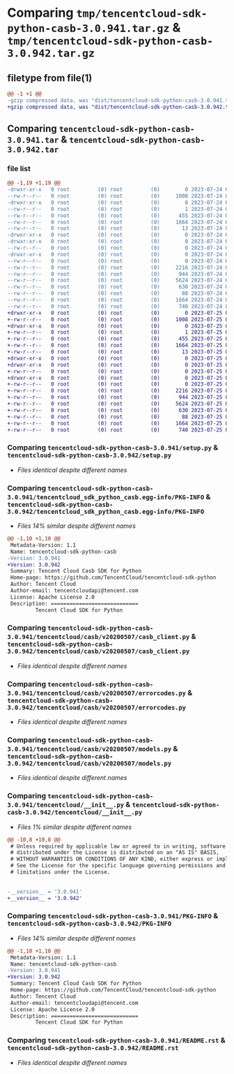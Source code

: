 # Comparing `tmp/tencentcloud-sdk-python-casb-3.0.941.tar.gz` & `tmp/tencentcloud-sdk-python-casb-3.0.942.tar.gz`

## filetype from file(1)

```diff
@@ -1 +1 @@
-gzip compressed data, was "dist/tencentcloud-sdk-python-casb-3.0.941.tar", last modified: Mon Jul 24 00:32:10 2023, max compression
+gzip compressed data, was "dist/tencentcloud-sdk-python-casb-3.0.942.tar", last modified: Tue Jul 25 04:12:49 2023, max compression
```

## Comparing `tencentcloud-sdk-python-casb-3.0.941.tar` & `tencentcloud-sdk-python-casb-3.0.942.tar`

### file list

```diff
@@ -1,19 +1,19 @@
-drwxr-xr-x   0 root         (0) root         (0)        0 2023-07-24 00:32:10.000000 tencentcloud-sdk-python-casb-3.0.941/
--rw-r--r--   0 root         (0) root         (0)     1008 2023-07-24 00:32:10.000000 tencentcloud-sdk-python-casb-3.0.941/setup.py
-drwxr-xr-x   0 root         (0) root         (0)        0 2023-07-24 00:32:10.000000 tencentcloud-sdk-python-casb-3.0.941/tencentcloud_sdk_python_casb.egg-info/
--rw-r--r--   0 root         (0) root         (0)        1 2023-07-24 00:32:10.000000 tencentcloud-sdk-python-casb-3.0.941/tencentcloud_sdk_python_casb.egg-info/dependency_links.txt
--rw-r--r--   0 root         (0) root         (0)      455 2023-07-24 00:32:10.000000 tencentcloud-sdk-python-casb-3.0.941/tencentcloud_sdk_python_casb.egg-info/SOURCES.txt
--rw-r--r--   0 root         (0) root         (0)     1664 2023-07-24 00:32:10.000000 tencentcloud-sdk-python-casb-3.0.941/tencentcloud_sdk_python_casb.egg-info/PKG-INFO
--rw-r--r--   0 root         (0) root         (0)       13 2023-07-24 00:32:10.000000 tencentcloud-sdk-python-casb-3.0.941/tencentcloud_sdk_python_casb.egg-info/top_level.txt
-drwxr-xr-x   0 root         (0) root         (0)        0 2023-07-24 00:32:10.000000 tencentcloud-sdk-python-casb-3.0.941/tencentcloud/
-drwxr-xr-x   0 root         (0) root         (0)        0 2023-07-24 00:32:10.000000 tencentcloud-sdk-python-casb-3.0.941/tencentcloud/casb/
--rw-r--r--   0 root         (0) root         (0)        0 2023-07-24 00:32:10.000000 tencentcloud-sdk-python-casb-3.0.941/tencentcloud/casb/__init__.py
-drwxr-xr-x   0 root         (0) root         (0)        0 2023-07-24 00:32:10.000000 tencentcloud-sdk-python-casb-3.0.941/tencentcloud/casb/v20200507/
--rw-r--r--   0 root         (0) root         (0)        0 2023-07-24 00:32:10.000000 tencentcloud-sdk-python-casb-3.0.941/tencentcloud/casb/v20200507/__init__.py
--rw-r--r--   0 root         (0) root         (0)     2216 2023-07-24 00:32:10.000000 tencentcloud-sdk-python-casb-3.0.941/tencentcloud/casb/v20200507/casb_client.py
--rw-r--r--   0 root         (0) root         (0)      944 2023-07-24 00:32:10.000000 tencentcloud-sdk-python-casb-3.0.941/tencentcloud/casb/v20200507/errorcodes.py
--rw-r--r--   0 root         (0) root         (0)     5624 2023-07-24 00:32:10.000000 tencentcloud-sdk-python-casb-3.0.941/tencentcloud/casb/v20200507/models.py
--rw-r--r--   0 root         (0) root         (0)      630 2023-07-24 00:32:10.000000 tencentcloud-sdk-python-casb-3.0.941/tencentcloud/__init__.py
--rw-r--r--   0 root         (0) root         (0)       88 2023-07-24 00:32:10.000000 tencentcloud-sdk-python-casb-3.0.941/setup.cfg
--rw-r--r--   0 root         (0) root         (0)     1664 2023-07-24 00:32:10.000000 tencentcloud-sdk-python-casb-3.0.941/PKG-INFO
--rw-r--r--   0 root         (0) root         (0)      740 2023-07-24 00:32:10.000000 tencentcloud-sdk-python-casb-3.0.941/README.rst
+drwxr-xr-x   0 root         (0) root         (0)        0 2023-07-25 04:12:49.000000 tencentcloud-sdk-python-casb-3.0.942/
+-rw-r--r--   0 root         (0) root         (0)     1008 2023-07-25 04:12:49.000000 tencentcloud-sdk-python-casb-3.0.942/setup.py
+drwxr-xr-x   0 root         (0) root         (0)        0 2023-07-25 04:12:49.000000 tencentcloud-sdk-python-casb-3.0.942/tencentcloud_sdk_python_casb.egg-info/
+-rw-r--r--   0 root         (0) root         (0)        1 2023-07-25 04:12:49.000000 tencentcloud-sdk-python-casb-3.0.942/tencentcloud_sdk_python_casb.egg-info/dependency_links.txt
+-rw-r--r--   0 root         (0) root         (0)      455 2023-07-25 04:12:49.000000 tencentcloud-sdk-python-casb-3.0.942/tencentcloud_sdk_python_casb.egg-info/SOURCES.txt
+-rw-r--r--   0 root         (0) root         (0)     1664 2023-07-25 04:12:49.000000 tencentcloud-sdk-python-casb-3.0.942/tencentcloud_sdk_python_casb.egg-info/PKG-INFO
+-rw-r--r--   0 root         (0) root         (0)       13 2023-07-25 04:12:49.000000 tencentcloud-sdk-python-casb-3.0.942/tencentcloud_sdk_python_casb.egg-info/top_level.txt
+drwxr-xr-x   0 root         (0) root         (0)        0 2023-07-25 04:12:49.000000 tencentcloud-sdk-python-casb-3.0.942/tencentcloud/
+drwxr-xr-x   0 root         (0) root         (0)        0 2023-07-25 04:12:49.000000 tencentcloud-sdk-python-casb-3.0.942/tencentcloud/casb/
+-rw-r--r--   0 root         (0) root         (0)        0 2023-07-25 04:12:49.000000 tencentcloud-sdk-python-casb-3.0.942/tencentcloud/casb/__init__.py
+drwxr-xr-x   0 root         (0) root         (0)        0 2023-07-25 04:12:49.000000 tencentcloud-sdk-python-casb-3.0.942/tencentcloud/casb/v20200507/
+-rw-r--r--   0 root         (0) root         (0)        0 2023-07-25 04:12:49.000000 tencentcloud-sdk-python-casb-3.0.942/tencentcloud/casb/v20200507/__init__.py
+-rw-r--r--   0 root         (0) root         (0)     2216 2023-07-25 04:12:49.000000 tencentcloud-sdk-python-casb-3.0.942/tencentcloud/casb/v20200507/casb_client.py
+-rw-r--r--   0 root         (0) root         (0)      944 2023-07-25 04:12:49.000000 tencentcloud-sdk-python-casb-3.0.942/tencentcloud/casb/v20200507/errorcodes.py
+-rw-r--r--   0 root         (0) root         (0)     5624 2023-07-25 04:12:49.000000 tencentcloud-sdk-python-casb-3.0.942/tencentcloud/casb/v20200507/models.py
+-rw-r--r--   0 root         (0) root         (0)      630 2023-07-25 04:12:49.000000 tencentcloud-sdk-python-casb-3.0.942/tencentcloud/__init__.py
+-rw-r--r--   0 root         (0) root         (0)       88 2023-07-25 04:12:49.000000 tencentcloud-sdk-python-casb-3.0.942/setup.cfg
+-rw-r--r--   0 root         (0) root         (0)     1664 2023-07-25 04:12:49.000000 tencentcloud-sdk-python-casb-3.0.942/PKG-INFO
+-rw-r--r--   0 root         (0) root         (0)      740 2023-07-25 04:12:49.000000 tencentcloud-sdk-python-casb-3.0.942/README.rst
```

### Comparing `tencentcloud-sdk-python-casb-3.0.941/setup.py` & `tencentcloud-sdk-python-casb-3.0.942/setup.py`

 * *Files identical despite different names*

### Comparing `tencentcloud-sdk-python-casb-3.0.941/tencentcloud_sdk_python_casb.egg-info/PKG-INFO` & `tencentcloud-sdk-python-casb-3.0.942/tencentcloud_sdk_python_casb.egg-info/PKG-INFO`

 * *Files 14% similar despite different names*

```diff
@@ -1,10 +1,10 @@
 Metadata-Version: 1.1
 Name: tencentcloud-sdk-python-casb
-Version: 3.0.941
+Version: 3.0.942
 Summary: Tencent Cloud Casb SDK for Python
 Home-page: https://github.com/TencentCloud/tencentcloud-sdk-python
 Author: Tencent Cloud
 Author-email: tencentcloudapi@tencent.com
 License: Apache License 2.0
 Description: ============================
         Tencent Cloud SDK for Python
```

### Comparing `tencentcloud-sdk-python-casb-3.0.941/tencentcloud/casb/v20200507/casb_client.py` & `tencentcloud-sdk-python-casb-3.0.942/tencentcloud/casb/v20200507/casb_client.py`

 * *Files identical despite different names*

### Comparing `tencentcloud-sdk-python-casb-3.0.941/tencentcloud/casb/v20200507/errorcodes.py` & `tencentcloud-sdk-python-casb-3.0.942/tencentcloud/casb/v20200507/errorcodes.py`

 * *Files identical despite different names*

### Comparing `tencentcloud-sdk-python-casb-3.0.941/tencentcloud/casb/v20200507/models.py` & `tencentcloud-sdk-python-casb-3.0.942/tencentcloud/casb/v20200507/models.py`

 * *Files identical despite different names*

### Comparing `tencentcloud-sdk-python-casb-3.0.941/tencentcloud/__init__.py` & `tencentcloud-sdk-python-casb-3.0.942/tencentcloud/__init__.py`

 * *Files 1% similar despite different names*

```diff
@@ -10,8 +10,8 @@
 # Unless required by applicable law or agreed to in writing, software
 # distributed under the License is distributed on an "AS IS" BASIS,
 # WITHOUT WARRANTIES OR CONDITIONS OF ANY KIND, either express or implied.
 # See the License for the specific language governing permissions and
 # limitations under the License.
 
 
-__version__ = '3.0.941'
+__version__ = '3.0.942'
```

### Comparing `tencentcloud-sdk-python-casb-3.0.941/PKG-INFO` & `tencentcloud-sdk-python-casb-3.0.942/PKG-INFO`

 * *Files 14% similar despite different names*

```diff
@@ -1,10 +1,10 @@
 Metadata-Version: 1.1
 Name: tencentcloud-sdk-python-casb
-Version: 3.0.941
+Version: 3.0.942
 Summary: Tencent Cloud Casb SDK for Python
 Home-page: https://github.com/TencentCloud/tencentcloud-sdk-python
 Author: Tencent Cloud
 Author-email: tencentcloudapi@tencent.com
 License: Apache License 2.0
 Description: ============================
         Tencent Cloud SDK for Python
```

### Comparing `tencentcloud-sdk-python-casb-3.0.941/README.rst` & `tencentcloud-sdk-python-casb-3.0.942/README.rst`

 * *Files identical despite different names*

